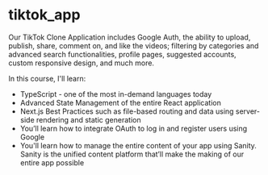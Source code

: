 # tiktok_app
Our TikTok Clone Application includes Google Auth, the ability to upload, publish, share, comment on, and like the videos; filtering by categories and advanced search functionalities, profile pages, suggested accounts, custom responsive design, and much more.

In this course, I'll learn:
- TypeScript - one of the most in-demand languages today
- Advanced State Management of the entire React application 
- Next.js Best Practices such as file-based routing and data using server-side rendering and static generation
- You’ll learn how to integrate OAuth to log in and register users using Google
- You'll learn how to manage the entire content of your app using Sanity. Sanity is the unified content platform that’ll make the making of our entire app possible
